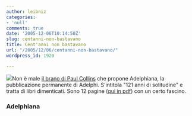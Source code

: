 ```yaml
---
author: leibniz
categories:
- 'null'
comments: true
date: '2005-12-06T10:14:50Z'
slug: centanni-non-bastavano
title: Cent'anni non bastavano
url: "/2005/12/06/centanni-non-bastavano/"
wordpress_id: 1920

---
```

![](https://www.adelphiana.it/img/2005/logo.gif)Non è male [il brano di Paul Collins](https://www.adelphiana.it/2005/collins.htm) che propone Adelphiana, la pubblicazione permanente di Adelphi. S'intitola "121 anni di solitudine" e tratta di libri dimenticati. Sono 12 pagine ([qui in pdf](https://www.adelphiana.it/pdf/collins.pdf)) con un certo fascino.

### Adelphiana
